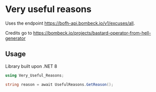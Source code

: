 # Very useful reasons

Uses the
endpoint https://bofh-api.bombeck.io/v1/excuses/all.

Credits go to https://bombeck.io/projects/bastard-operator-from-hell-generator 

## Usage

Library built upon .NET 8

```csharp
using Very_Useful_Reasons;

string reason = await UsefulReasons.GetReason();
```